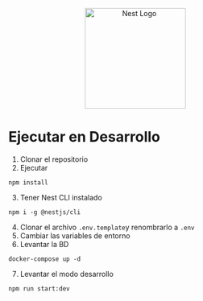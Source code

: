 <p align="center">
  <a href="http://nestjs.com/" target="blank"><img src="https://nestjs.com/img/logo-small.svg" width="200" alt="Nest Logo" /></a>
</p>

# Ejecutar en Desarrollo

1. Clonar el repositorio
2. Ejecutar
```
npm install
```
3. Tener Nest CLI instalado
```
npm i -g @nestjs/cli
```
4. Clonar el archivo ```.env.template```y renombrarlo a ```.env```
5. Cambiar las variables de entorno
6. Levantar la BD
```
docker-compose up -d
```
7. Levantar el modo desarrollo
```
npm run start:dev
```


